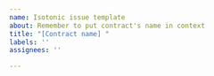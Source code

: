 ```yaml
---
name: Isotonic issue template
about: Remember to put contract's name in context
title: "[Contract name] "
labels: ''
assignees: ''

---
```



